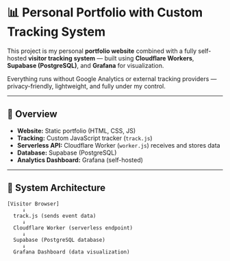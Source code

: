 # 📊 Personal Portfolio with Custom Tracking System

This project is my personal **portfolio website** combined with a fully self-hosted **visitor tracking system** — built using **Cloudflare Workers**, **Supabase (PostgreSQL)**, and **Grafana** for visualization.

Everything runs without Google Analytics or external tracking providers — privacy-friendly, lightweight, and fully under my control.

---

## 🚀 Overview

- **Website:** Static portfolio (HTML, CSS, JS)
- **Tracking:** Custom JavaScript tracker (`track.js`)
- **Serverless API:** Cloudflare Worker (`worker.js`) receives and stores data
- **Database:** Supabase (PostgreSQL)
- **Analytics Dashboard:** Grafana (self-hosted)

---

## 🧩 System Architecture

```text
[Visitor Browser]
     ↓
  track.js (sends event data)
     ↓
  Cloudflare Worker (serverless endpoint)
     ↓
  Supabase (PostgreSQL database)
     ↓
  Grafana Dashboard (data visualization)
